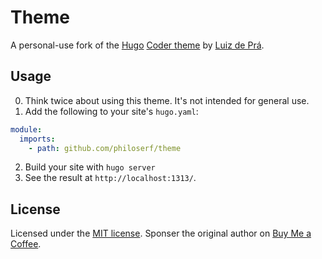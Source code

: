 # Theme

A personal-use fork of the [Hugo](https://gohugo.io/) [Coder theme](https://github.com/luizdepra/hugo-coder) by [Luiz de Prá](https://github.com/luizdepra).

## Usage

0. Think twice about using this theme. It's not intended for general use.
1. Add the following to your site's `hugo.yaml`:

```yaml
module:
  imports:
    - path: github.com/philoserf/theme
```

2. Build your site with `hugo server`
3. See the result at `http://localhost:1313/`.

## License

Licensed under the [MIT license](https://github.com/luizdepra/hugo-coder/blob/master/LICENSE.md). Sponser the original author on [Buy Me a Coffee](https://www.buymeacoffee.com/luizdepra).
